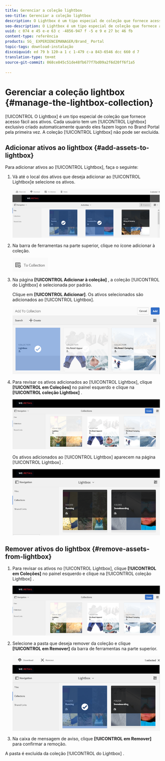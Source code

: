 ```yaml
---
title: Gerenciar a coleção lightbox
seo-title: Gerenciar a coleção lightbox
description: O Lightbox é um tipo especial de coleção que fornece acesso fácil aos ativos. Cada usuário tem um lightbox exclusivo que é criado automaticamente quando eles fazem logon no Brand Portal pela primeira vez. A coleção Lightbox não pode ser excluída.
seo-description: O Lightbox é um tipo especial de coleção que fornece acesso fácil aos ativos. Cada usuário tem um lightbox exclusivo que é criado automaticamente quando eles fazem logon no Brand Portal pela primeira vez. A coleção Lightbox não pode ser excluída.
uuid: c 074 e 45 e-e 63 c -4856-947 f -5 e 9 e 27 bc 46 fb
content-type: referência
products: SG_ EXPERIENCEMANAGER/Brand_ Portal
topic-tags: download-instalação
discoiquuid: ed 79 b 120-a 1 c 1-479 c-a 843-6546 dcc 660 d 7
translation-type: tm+mt
source-git-commit: 068ce845c51de48fb677f7bd09a2f6d20ff6f1a5

---
```



# Gerenciar a coleção lightbox {#manage-the-lightbox-collection}

[!UICONTROL O Lightbox] é um tipo especial de coleção que fornece acesso fácil aos ativos. Cada usuário tem um [!UICONTROL Lightbox] exclusivo criado automaticamente quando eles fazem logon no Brand Portal pela primeira vez. A coleção [!UICONTROL Lightbox] não pode ser excluída.

## Adicionar ativos ao lightbox {#add-assets-to-lightbox}

Para adicionar ativos ao [!UICONTROL Lightbox], faça o seguinte:

1. Vá até o local dos ativos que deseja adicionar ao [!UICONTROL Lightbox]e selecione os ativos.

   ![](assets/link_sharing_assetselection.png)

2. Na barra de ferramentas na parte superior, clique no ícone adicionar à coleção.

   ![](assets/add_to_collection.png)

3. Na página **[!UICONTROL Adicionar à coleção]** , a coleção [!UICONTROL do Lightbox] é selecionada por padrão.

   Clique em **[!UICONTROL Adicionar]**. Os ativos selecionados são adicionados ao [!UICONTROL Lightbox].

   ![](assets/add_to_collectionlightbox.png)

4. Para revisar os ativos adicionados ao [!UICONTROL Lightbox], clique **[!UICONTROL em Coleções]** no painel esquerdo e clique na **[!UICONTROL coleção Lightbox]** .

   ![](assets/collections_lightbox.png)

   Os ativos adicionados ao [!UICONTROL Lightbox] aparecem na página [!UICONTROL Lightbox] .

   ![](assets/added_to_collectionlightbox.png)

## Remover ativos do lightbox {#remove-assets-from-lightbox}

1. Para revisar os ativos no [!UICONTROL Lightbox], clique **[!UICONTROL em Coleções]** no painel esquerdo e clique na [!UICONTROL coleção Lightbox] .

   ![](assets/collections_lightbox-1.png)

2. Selecione a pasta que deseja remover da coleção e clique **[!UICONTROL em Remover]** da barra de ferramentas na parte superior.

   ![](assets/collections_lightboxdelete.png)

3. Na caixa de mensagem de aviso, clique **[!UICONTROL em Remover]** para confirmar a remoção.

A pasta é excluída da coleção [!UICONTROL do Lightbox] .
